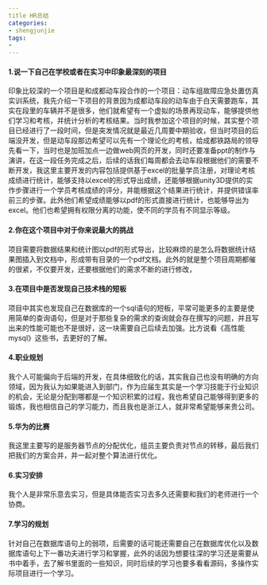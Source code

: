 ```yaml
---
title HR总结
categories:
- shengjunjie
tags:
-  
---
```


#### 1.说一下自己在学校或者在实习中印象最深刻的项目
印象比较深的一个项目是和成都动车段合作的一个项目：动车组故障应急处置仿真实训系统，我先介绍一下项目的背景因为成都动车段的动车由于白天需要跑车，其实在段里的车辆并不是很多，他们就希望有一个虚拟的场景再现动车，能够提供他们学习和考核，并统计分析的考核结果。当时我参加这个项目的时候，其实整个项目已经进行了一段时间，但是突发情况就是最近几周要中期验收，但当时项目的后端没开发，但是动车段那边希望可以先有一个理论化的考核，给成都铁路局的领导先看一下，当时也是加班加点一边做web网页的开发，同时还要准备ppt的制作与演讲，在这一段任务完成之后，后续的话我们每周都会去动车段根据他们的需要不断开发，我这里主要开发的内容包括提供基于excel的批量学员注册，对理论考核成绩进行统计，能够支持以excel的形式导出成绩，还能够根据unity3D提供的实作步骤进行一个学员考核成绩的评分，并能根据这个结果进行统计，并提供错误率前三的步骤。此外他们希望成绩能够以pdf的形式直接进行统计，也能够导出为excel。他们也希望拥有权限分离的功能，使不同的学员有不同显示等级。

#### 2.你在这个项目中对于你来说最大的挑战
项目需要将数据结果和统计图以pdf的形式导出，比较麻烦的是怎么将数据统计结果图插入到文档中，形成带有目录的一个pdf文档。此外的就是整个项目周期都催的很紧，不仅要开发，还要根据他们的需求不断的进行修改，

#### 3.在项目中是否发现自己技术栈的短板
项目中其实也发现自己在数据库的一个sql语句的短板，平常可能更多的主要是使用简单的查询语句，但是对于那些复杂的需求的查询就会存在撰写的问题，并且写出来的性能可能也不是很好，这一块需要自己后续去加强。比方说看《高性能mysql》这些书，去更好的了解。

#### 4.职业规划
我个人可能偏向于后端的开发，在具体细致化的话，其实我自己也没有明确的方向领域，因为我认为如果能进入到部门，作为应届生其实是一个学习技能于行业知识的机会，无论是分配到哪都是一个知识积累的过程，我也希望自己能够得到更多的锻炼，我也相信自己的学习能力，而且我也是浙江人，就非常希望能够来贵公司。

#### 5.华为的比赛
我这里主要写的是服务器节点的分配优化，组员主要负责对节点的转移，最后我们把我们的方案合并，并一起对整个算法进行优化。

#### 6.实习安排
我个人是非常乐意去实习，但是具体能否实习去多久还需要和我们的老师进行一个协商。

#### 7.学习的规划
针对自己在数据库语句上的弱项，后需要的话可能还需要自己在数据库优化以及数据库语句上下一番功夫进行学习和掌握，此外的话因为想要往深的学习还是需要从书中着手，去了解书里面的一些知识，同时后续的学习也要多看看源码，多操作实际项目进行一个学习。



